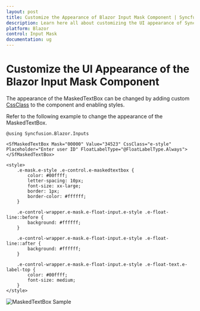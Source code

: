 ```yaml
---
layout: post
title: Customize the Appearance of Blazor Input Mask Component | Syncfusion
description: Learn here all about customizing the UI appearance of Syncfusion Blazor Input Mask component and more.
platform: Blazor
control: Input Mask
documentation: ug
---
```


# Customize the UI Appearance of the Blazor Input Mask Component

The appearance of the MaskedTextBox can be changed by adding custom [CssClass](https://help.syncfusion.com/cr/blazor/Syncfusion.Blazor.Inputs.SfMaskedTextBox.html#Syncfusion_Blazor_Inputs_SfMaskedTextBox_CssClass) to the component and enabling styles.

Refer to the following example to change the appearance of the MaskedTextBox.

```cshtml
@using Syncfusion.Blazor.Inputs

<SfMaskedTextBox Mask="00000" Value="34523" CssClass="e-style" Placeholder="Enter user ID" FloatLabelType="@FloatLabelType.Always"> </SfMaskedTextBox>

<style>
    .e-mask.e-style .e-control.e-maskedtextbox {
        color: #00ffff;
        letter-spacing: 10px;
        font-size: xx-large;
        border: 1px;
        border-color: #ffffff;
    }

    .e-control-wrapper.e-mask.e-float-input.e-style .e-float-line::before {
        background: #ffffff;
    }

    .e-control-wrapper.e-mask.e-float-input.e-style .e-float-line::after {
        background: #ffffff;
    }

    .e-control-wrapper.e-mask.e-float-input.e-style .e-float-text.e-label-top {
        color: #00ffff;
        font-size: medium;
    }
</style>
```

![MaskedTextBox Sample](../images/customCss.png)
